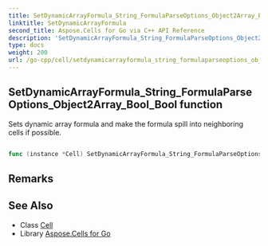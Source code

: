 ```yaml
---
title: SetDynamicArrayFormula_String_FormulaParseOptions_Object2Array_Bool_Bool Method 
linktitle: SetDynamicArrayFormula
second_title: Aspose.Cells for Go via C++ API Reference
description: 'SetDynamicArrayFormula_String_FormulaParseOptions_Object2Array_Bool_Bool method. Encapsulates the function that represents setdynamicarrayformula in Go.'
type: docs
weight: 200
url: /go-cpp/cell/setdynamicarrayformula_string_formulaparseoptions_object2array_bool_bool/
---
```


## SetDynamicArrayFormula_String_FormulaParseOptions_Object2Array_Bool_Bool function

Sets dynamic array formula and make the formula spill into neighboring cells if possible.

```go

func (instance *Cell) SetDynamicArrayFormula_String_FormulaParseOptions_Object2Array_Bool_Bool(arrayformula string, options *FormulaParseOptions, values [][]interface{}, calculaterange bool, calculatevalue bool)  (*CellArea,  error) 

```

## Remarks


## See Also

* Class [Cell](../)
* Library [Aspose.Cells for Go](../../)
